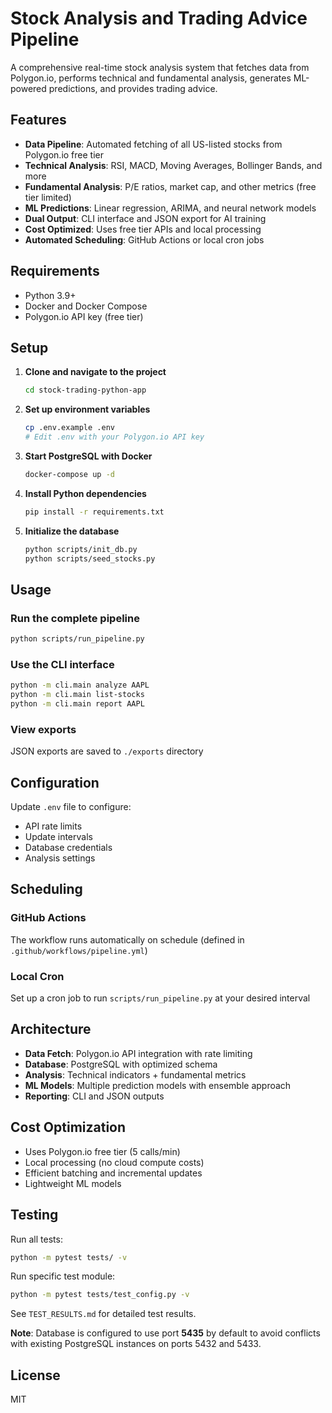 # Stock Analysis and Trading Advice Pipeline

A comprehensive real-time stock analysis system that fetches data from Polygon.io, performs technical and fundamental analysis, generates ML-powered predictions, and provides trading advice.

## Features

- **Data Pipeline**: Automated fetching of all US-listed stocks from Polygon.io free tier
- **Technical Analysis**: RSI, MACD, Moving Averages, Bollinger Bands, and more
- **Fundamental Analysis**: P/E ratios, market cap, and other metrics (free tier limited)
- **ML Predictions**: Linear regression, ARIMA, and neural network models
- **Dual Output**: CLI interface and JSON export for AI training
- **Cost Optimized**: Uses free tier APIs and local processing
- **Automated Scheduling**: GitHub Actions or local cron jobs

## Requirements

- Python 3.9+
- Docker and Docker Compose
- Polygon.io API key (free tier)

## Setup

1. **Clone and navigate to the project**
   ```bash
   cd stock-trading-python-app
   ```

2. **Set up environment variables**
   ```bash
   cp .env.example .env
   # Edit .env with your Polygon.io API key
   ```

3. **Start PostgreSQL with Docker**
   ```bash
   docker-compose up -d
   ```

4. **Install Python dependencies**
   ```bash
   pip install -r requirements.txt
   ```

5. **Initialize the database**
   ```bash
   python scripts/init_db.py
   python scripts/seed_stocks.py
   ```

## Usage

### Run the complete pipeline
```bash
python scripts/run_pipeline.py
```

### Use the CLI interface
```bash
python -m cli.main analyze AAPL
python -m cli.main list-stocks
python -m cli.main report AAPL
```

### View exports
JSON exports are saved to `./exports` directory

## Configuration

Update `.env` file to configure:
- API rate limits
- Update intervals
- Database credentials
- Analysis settings

## Scheduling

### GitHub Actions
The workflow runs automatically on schedule (defined in `.github/workflows/pipeline.yml`)

### Local Cron
Set up a cron job to run `scripts/run_pipeline.py` at your desired interval

## Architecture

- **Data Fetch**: Polygon.io API integration with rate limiting
- **Database**: PostgreSQL with optimized schema
- **Analysis**: Technical indicators + fundamental metrics
- **ML Models**: Multiple prediction models with ensemble approach
- **Reporting**: CLI and JSON outputs

## Cost Optimization

- Uses Polygon.io free tier (5 calls/min)
- Local processing (no cloud compute costs)
- Efficient batching and incremental updates
- Lightweight ML models

## Testing

Run all tests:
```bash
python -m pytest tests/ -v
```

Run specific test module:
```bash
python -m pytest tests/test_config.py -v
```

See `TEST_RESULTS.md` for detailed test results.

**Note**: Database is configured to use port **5435** by default to avoid conflicts with existing PostgreSQL instances on ports 5432 and 5433.

## License

MIT

